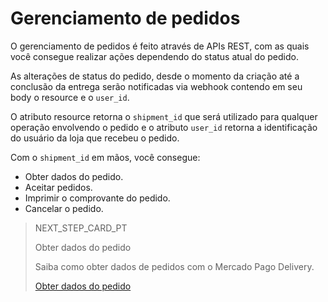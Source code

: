 # Gerenciamento de pedidos

O gerenciamento de pedidos é feito através de APIs REST, com as quais você consegue realizar ações dependendo do status atual do pedido.

As alterações de status do pedido, desde o momento da criação até a conclusão da entrega serão notificadas via webhook contendo em seu body o resource e o `user_id`. 

O atributo resource retorna o `shipment_id` que será utilizado para qualquer operação envolvendo o pedido e o atributo `user_id` retorna a identificação do usuário da loja que recebeu o pedido.

Com o `shipment_id` em mãos, você consegue:

* Obter dados do pedido.
* Aceitar pedidos.
* Imprimir o comprovante do pedido.
* Cancelar o pedido.

> NEXT_STEP_CARD_PT
>
> Obter dados do pedido
>
> Saiba como obter dados de pedidos com o Mercado Pago Delivery.
>
> [Obter dados do pedido](https://www.mercadopago[FAKER][URL][DOMAIN]/developers/pt/guides/mp-delivery/get-order-data)
